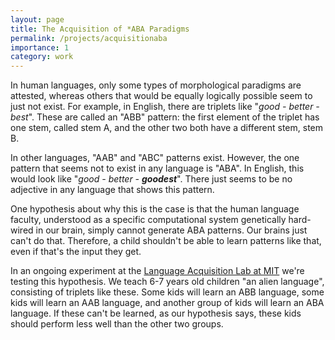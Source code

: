 ```yaml
---
layout: page
title: The Acquisition of *ABA Paradigms
permalink: /projects/acquisitionaba
importance: 1
category: work
---
```


In human languages, only some types of morphological paradigms are attested, whereas others that would be equally logically possible seem to just not exist. 
For example, in English, there are triplets like "*good - better - best*". 
These are called an "ABB" pattern: the first element of the triplet has one stem, called stem A, and the other two both have a different stem, stem B. 

In other languages, "AAB" and "ABC" patterns exist. However, the one pattern that seems not to exist in any language is "ABA". 
In English, this would look like "*good - better - __goodest__*". 
There just seems to be no adjective in any language that shows this pattern.

One hypothesis about why this is the case is that the human language faculty, understood as a specific computational system genetically hard-wired in our brain, simply cannot generate ABA patterns.
Our brains just can't do that. 
Therefore, a child shouldn't be able to learn patterns like that, even if that's the input they get.

In an ongoing experiment at the [Language Acquisition Lab at MIT](https://www.childlanguage.mit.edu/about) we're testing this hypothesis. We teach 6-7 years old children "an alien language", consisting of triplets like these. Some kids will learn an ABB language, some kids will learn an AAB language, and another group of kids will learn an ABA language. If these can't be learned, as our hypothesis says, these kids should perform less well than the other two groups. 